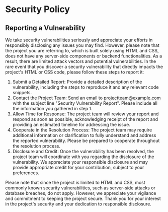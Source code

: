 # Security Policy

## Reporting a Vulnerability

We take security vulnerabilities seriously and appreciate your efforts in responsibly disclosing any issues you may find.
However, please note that the project you are referring to, which is built solely using HTML and CSS, does not have any server-side components or backend functionalities.
As a result, there are limited attack vectors and potential vulnerabilities.
In the rare event that you discover a security vulnerability that directly impacts the project's HTML or CSS code, please follow these steps to report it:

1. Submit a Detailed Report: Provide a detailed description of the vulnerability, including the steps to reproduce it and any relevant code snippets.
2. Contact the Project Team: Send an email to projectteam@example.com with the subject line "Security Vulnerability Report". Please include all the information you gathered in step 1.
3. Allow Time for Response: The project team will review your report and respond as soon as possible, acknowledging receipt of the report and providing an estimated timeline for addressing the issue.
4. Cooperate in the Resolution Process: The project team may require additional information or clarification to fully understand and address the reported vulnerability.
   Please be prepared to cooperate throughout the resolution process.
5. Disclosure and Credit: Once the vulnerability has been resolved, the project team will coordinate with you regarding the disclosure of the vulnerability.
   We appreciate your responsible disclosure and may provide appropriate credit for your contribution, subject to your preferences.

Please note that since the project is limited to HTML and CSS, most commonly known security vulnerabilities, such as server-side attacks or database breaches, do not apply.
However, we appreciate your vigilance and commitment to keeping the project secure.
Thank you for your interest in the project's security and your dedication to responsible disclosure.
